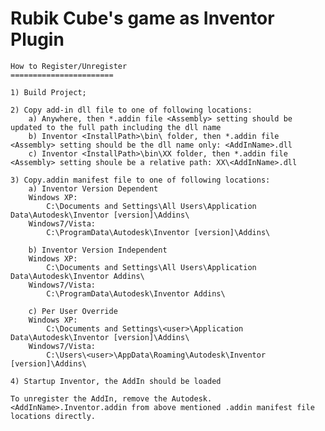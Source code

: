 # Rubik Cube's game as Inventor Plugin

	How to Register/Unregister 
	=======================

	1) Build Project;

	2) Copy add-in dll file to one of following locations: 
		a) Anywhere, then *.addin file <Assembly> setting should be updated to the full path including the dll name
		b) Inventor <InstallPath>\bin\ folder, then *.addin file <Assembly> setting should be the dll name only: <AddInName>.dll
		c) Inventor <InstallPath>\bin\XX folder, then *.addin file <Assembly> setting shoule be a relative path: XX\<AddInName>.dll

	3) Copy.addin manifest file to one of following locations:
		a) Inventor Version Dependent
		Windows XP:
			C:\Documents and Settings\All Users\Application Data\Autodesk\Inventor [version]\Addins\
		Windows7/Vista:
			C:\ProgramData\Autodesk\Inventor [version]\Addins\

		b) Inventor Version Independent
		Windows XP:
			C:\Documents and Settings\All Users\Application Data\Autodesk\Inventor Addins\
		Windows7/Vista:
			C:\ProgramData\Autodesk\Inventor Addins\

		c) Per User Override
		Windows XP:
			C:\Documents and Settings\<user>\Application Data\Autodesk\Inventor [version]\Addins\
		Windows7/Vista:
			C:\Users\<user>\AppData\Roaming\Autodesk\Inventor [version]\Addins\

	4) Startup Inventor, the AddIn should be loaded

	To unregister the AddIn, remove the Autodesk.<AddInName>.Inventor.addin from above mentioned .addin manifest file locations directly.
